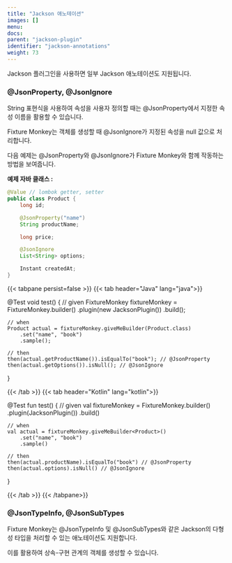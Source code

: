 ```yaml
---
title: "Jackson 애노테이션"
images: []
menu:
docs:
parent: "jackson-plugin"
identifier: "jackson-annotations"
weight: 73
---
```


Jackson 플러그인을 사용하면 일부 Jackson 애노테이션도 지원됩니다.

### @JsonProperty, @JsonIgnore

String 표현식을 사용하여 속성을 사용자 정의할 때는 @JsonProperty에서 지정한 속성 이름을 활용할 수 있습니다.

Fixture Monkey는 객체를 생성할 때 @JsonIgnore가 지정된 속성을 null 값으로 처리합니다.

다음 예제는 @JsonProperty와 @JsonIgnore가 Fixture Monkey와 함께 작동하는 방법을 보여줍니다.

**예제 자바 클래스 :**
```java
@Value // lombok getter, setter
public class Product {
    long id;

    @JsonProperty("name")
    String productName;

    long price;

    @JsonIgnore
    List<String> options;

    Instant createdAt;
}
```

{{< tabpane persist=false >}}
{{< tab header="Java" lang="java">}}

@Test
void test() {
    // given
    FixtureMonkey fixtureMonkey = FixtureMonkey.builder()
        .plugin(new JacksonPlugin())
        .build();

    // when
    Product actual = fixtureMonkey.giveMeBuilder(Product.class)
        .set("name", "book")
        .sample();

    // then
    then(actual.getProductName()).isEqualTo("book"); // @JsonProperty
    then(actual.getOptions()).isNull(); // @JsonIgnore
}

{{< /tab >}}
{{< tab header="Kotlin" lang="kotlin">}}

@Test
fun test() {
    // given
    val fixtureMonkey = FixtureMonkey.builder()
        .plugin(JacksonPlugin())
        .build()

    // when
    val actual = fixtureMonkey.giveMeBuilder<Product>()
        .set("name", "book")
        .sample()

    // then
    then(actual.productName).isEqualTo("book") // @JsonProperty
    then(actual.options).isNull() // @JsonIgnore
}

{{< /tab >}}
{{< /tabpane>}}


### @JsonTypeInfo, @JsonSubTypes
Fixture Monkey는 @JsonTypeInfo 및 @JsonSubTypes와 같은 Jackson의 다형성 타입을 처리할 수 있는 애노테이션도 지원합니다.

이를 활용하여 상속-구현 관계의 객체를 생성할 수 있습니다.
